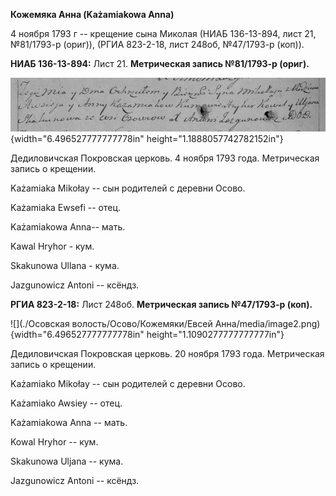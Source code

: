 **Кожемяка Анна (Każamiakowa Anna)**

4 ноября 1793 г -- крещение сына Миколая (НИАБ 136-13-894, лист 21,
№81/1793-р (ориг)), (РГИА 823-2-18, лист 248об, №47/1793-р (коп)).

**НИАБ 136-13-894:** Лист 21. **Метрическая запись №81/1793-р (ориг).**

![](./media/9d1754cf0262f37808fdef683ac2e86f77d76b27.png){width="6.496527777777778in"
height="1.1888057742782152in"}

Дедиловичская Покровская церковь. 4 ноября 1793 года. Метрическая запись
о крещении.

Każamiaka Mikołay -- сын родителей с деревни Осовo.

Każamiaka Ewsefi -- отец.

Każamiakowa Anna-- мать.

Kawal Hryhor - кум.

Skakunowa Ullana - кума.

Jazgunowicz Antoni -- ксёндз.

**РГИА 823-2-18:** Лист 248об. **Метрическая запись №47/1793-р (коп).**

![](./Осовская волость/Осово/Кожемяки/Евсей Анна/media/image2.png){width="6.496527777777778in"
height="1.1090277777777777in"}

Дедиловичская Покровская церковь. 20 ноября 1793 года. Метрическая
запись о крещении.

Każamiako Mikołay -- сын родителей с деревни Осово.

Każamiako Awsiey -- отец.

Każamiakowa Anna -- мать.

Kowal Hryhor -- кум.

Skakunowa Uljana -- кума.

Jazgunowicz Antoni -- ксёндз.
